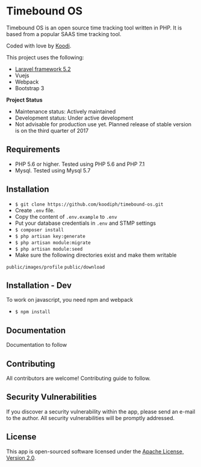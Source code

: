 # Timebound OS

Timebound OS is an open source time tracking tool written in PHP. It is based from a popular SAAS time tracking tool. 

Coded with love by [Koodi](http://koodi.ph).

This project uses the following:

* [Laravel framework 5.2](http://laravel.com/docs)
* Vuejs
* Webpack
* Bootstrap 3

**Project Status**

* Maintenance status: Actively maintained
* Development status: Under active development
* Not advisable for production use yet. Planned release of stable version is on the third quarter of 2017

## Requirements

* PHP 5.6 or higher. Tested using PHP 5.6 and PHP 7.1
* Mysql. Tested using Mysql 5.7

## Installation

* `$ git clone https://github.com/koodiph/timebound-os.git`
* Create `.env` file.
* Copy the content of `.env.example` to `.env`
* Put your database credentials in `.env` and STMP settings
* `$ composer install`
* `$ php artisan key:generate`
* `$ php artisan module:migrate`
* `$ php artisan module:seed`
* Make sure the following directories exist and make them writable

`public/images/profile`
`public/download`

## Installation - Dev

To work on javascript, you need npm and webpack

* `$ npm install`


## Documentation

Documentation to follow

## Contributing

All contributors are welcome! Contributing guide to follow.

## Security Vulnerabilities

If you discover a security vulnerability within the app, please send an e-mail to the author. All security vulnerabilities will be promptly addressed.

## License

This app is open-sourced software licensed under the [Apache License, Version 2.0](https://opensource.org/licenses/Apache-2.0).

